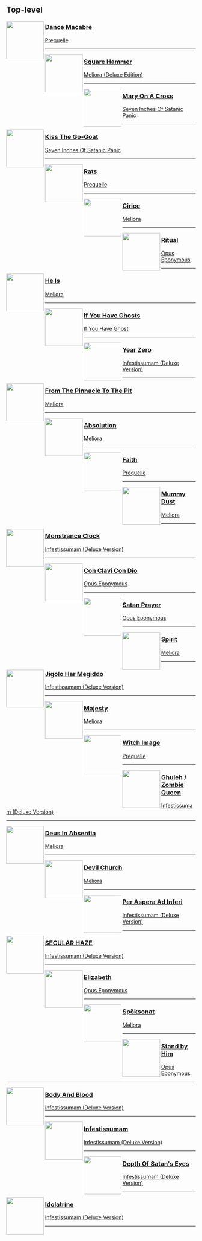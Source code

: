## Top-level
[start-desc]: #



[end-desc]: #

<img align="left" width="100" height="100" src="https://i.scdn.co/image/ab67616d0000b273dd712ef33296be4dd442d425">

### [Dance Macabre](https://open.spotify.com/go?uri=spotify:track:1E2WTcYLP1dFe1tiGDwRmT)
[Prequelle](https://open.spotify.com/go?uri=spotify:track:1KMfjy6MmPorahRjxhTnxm)

---


<img align="left" width="100" height="100" src="https://i.scdn.co/image/ab67616d0000b2739e4a3c9e73ce2429c4d1fe70">

### [Square Hammer](https://open.spotify.com/go?uri=spotify:track:2XgTw2co6xv95TmKpMcL70)
[Meliora (Deluxe Edition)](https://open.spotify.com/go?uri=spotify:track:3bChCUtpRC1NaCLYD4unbD)

---


<img align="left" width="100" height="100" src="https://i.scdn.co/image/ab67616d0000b273bef9b0a348ea8dd18a581025">

### [Mary On A Cross](https://open.spotify.com/go?uri=spotify:track:2HZLXBOnaSRhXStMLrq9fD)
[Seven Inches Of Satanic Panic](https://open.spotify.com/go?uri=spotify:track:6eOWfFjfBPRsAW0ZS4sbaF)

---


<img align="left" width="100" height="100" src="https://i.scdn.co/image/ab67616d0000b273bef9b0a348ea8dd18a581025">

### [Kiss The Go-Goat](https://open.spotify.com/go?uri=spotify:track:56k2ztFw7hQRzDeoe80pJo)
[Seven Inches Of Satanic Panic](https://open.spotify.com/go?uri=spotify:track:6eOWfFjfBPRsAW0ZS4sbaF)

---


<img align="left" width="100" height="100" src="https://i.scdn.co/image/ab67616d0000b273dd712ef33296be4dd442d425">

### [Rats](https://open.spotify.com/go?uri=spotify:track:4u39IY2QjY1utpNCCF4is0)
[Prequelle](https://open.spotify.com/go?uri=spotify:track:1KMfjy6MmPorahRjxhTnxm)

---


<img align="left" width="100" height="100" src="https://i.scdn.co/image/ab67616d0000b273a256ca1c8b636857574886fe">

### [Cirice](https://open.spotify.com/go?uri=spotify:track:3ZXZ9RMsznqgyHnyq0K5FL)
[Meliora](https://open.spotify.com/go?uri=spotify:track:74QTwjBLo1eLqpjL320rXX)

---


<img align="left" width="100" height="100" src="https://i.scdn.co/image/ab67616d0000b273fae4c3e322d94845c13e2d2c">

### [Ritual](https://open.spotify.com/go?uri=spotify:track:5ZiTzbMB53mIiP3I4uQCmt)
[Opus Eponymous](https://open.spotify.com/go?uri=spotify:track:7xusHmkJUWt1XqPrM3pC9U)

---


<img align="left" width="100" height="100" src="https://i.scdn.co/image/ab67616d0000b273a256ca1c8b636857574886fe">

### [He Is](https://open.spotify.com/go?uri=spotify:track:4ExR43GqMe2KwWM3VPGUmO)
[Meliora](https://open.spotify.com/go?uri=spotify:track:74QTwjBLo1eLqpjL320rXX)

---


<img align="left" width="100" height="100" src="https://i.scdn.co/image/ab67616d0000b2730b70561f93087720d94ecdfc">

### [If You Have Ghosts](https://open.spotify.com/go?uri=spotify:track:1sNSlzvQ5jPir46X5X1TeH)
[If You Have Ghost](https://open.spotify.com/go?uri=spotify:track:08U01AsCXhbP7QdC7GABYw)

---


<img align="left" width="100" height="100" src="https://i.scdn.co/image/ab67616d0000b273cfcfd775c86793d7d3b3e4f6">

### [Year Zero](https://open.spotify.com/go?uri=spotify:track:1YBf7Tq9bpcVwvnlP8YbQS)
[Infestissumam (Deluxe Version)](https://open.spotify.com/go?uri=spotify:track:2HlryLawoMpHGIcuDJDfQr)

---


<img align="left" width="100" height="100" src="https://i.scdn.co/image/ab67616d0000b273a256ca1c8b636857574886fe">

### [From The Pinnacle To The Pit](https://open.spotify.com/go?uri=spotify:track:2J5aJp4HQxcMuxZ6HVM4GC)
[Meliora](https://open.spotify.com/go?uri=spotify:track:74QTwjBLo1eLqpjL320rXX)

---


<img align="left" width="100" height="100" src="https://i.scdn.co/image/ab67616d0000b273a256ca1c8b636857574886fe">

### [Absolution](https://open.spotify.com/go?uri=spotify:track:55hOoPBqFhebHwepr33mak)
[Meliora](https://open.spotify.com/go?uri=spotify:track:74QTwjBLo1eLqpjL320rXX)

---


<img align="left" width="100" height="100" src="https://i.scdn.co/image/ab67616d0000b273dd712ef33296be4dd442d425">

### [Faith](https://open.spotify.com/go?uri=spotify:track:1HPS4eeHYYI1m0qz10BDU9)
[Prequelle](https://open.spotify.com/go?uri=spotify:track:1KMfjy6MmPorahRjxhTnxm)

---


<img align="left" width="100" height="100" src="https://i.scdn.co/image/ab67616d0000b273a256ca1c8b636857574886fe">

### [Mummy Dust](https://open.spotify.com/go?uri=spotify:track:3OF5mCJ8aRRIzyE49c9x6x)
[Meliora](https://open.spotify.com/go?uri=spotify:track:74QTwjBLo1eLqpjL320rXX)

---


<img align="left" width="100" height="100" src="https://i.scdn.co/image/ab67616d0000b273cfcfd775c86793d7d3b3e4f6">

### [Monstrance Clock](https://open.spotify.com/go?uri=spotify:track:27n116KPPtEaryhXyMiTrN)
[Infestissumam (Deluxe Version)](https://open.spotify.com/go?uri=spotify:track:2HlryLawoMpHGIcuDJDfQr)

---


<img align="left" width="100" height="100" src="https://i.scdn.co/image/ab67616d0000b273fae4c3e322d94845c13e2d2c">

### [Con Clavi Con Dio](https://open.spotify.com/go?uri=spotify:track:59b6JxeyqIA428dgXU11iW)
[Opus Eponymous](https://open.spotify.com/go?uri=spotify:track:7xusHmkJUWt1XqPrM3pC9U)

---


<img align="left" width="100" height="100" src="https://i.scdn.co/image/ab67616d0000b273fae4c3e322d94845c13e2d2c">

### [Satan Prayer](https://open.spotify.com/go?uri=spotify:track:1y2iLukn4F2SUVnwF1mHfY)
[Opus Eponymous](https://open.spotify.com/go?uri=spotify:track:7xusHmkJUWt1XqPrM3pC9U)

---


<img align="left" width="100" height="100" src="https://i.scdn.co/image/ab67616d0000b273a256ca1c8b636857574886fe">

### [Spirit](https://open.spotify.com/go?uri=spotify:track:6NlyLv5ytvhE4xOWN47V0g)
[Meliora](https://open.spotify.com/go?uri=spotify:track:74QTwjBLo1eLqpjL320rXX)

---


<img align="left" width="100" height="100" src="https://i.scdn.co/image/ab67616d0000b273cfcfd775c86793d7d3b3e4f6">

### [Jigolo Har Megiddo](https://open.spotify.com/go?uri=spotify:track:3rge6turCzJ92oF4EkUwZ4)
[Infestissumam (Deluxe Version)](https://open.spotify.com/go?uri=spotify:track:2HlryLawoMpHGIcuDJDfQr)

---


<img align="left" width="100" height="100" src="https://i.scdn.co/image/ab67616d0000b273a256ca1c8b636857574886fe">

### [Majesty](https://open.spotify.com/go?uri=spotify:track:30ZhfyAmOmF6GN2i5fpVen)
[Meliora](https://open.spotify.com/go?uri=spotify:track:74QTwjBLo1eLqpjL320rXX)

---


<img align="left" width="100" height="100" src="https://i.scdn.co/image/ab67616d0000b273dd712ef33296be4dd442d425">

### [Witch Image](https://open.spotify.com/go?uri=spotify:track:6UzcqQTZ1JhVkn8bPNmxr1)
[Prequelle](https://open.spotify.com/go?uri=spotify:track:1KMfjy6MmPorahRjxhTnxm)

---


<img align="left" width="100" height="100" src="https://i.scdn.co/image/ab67616d0000b273cfcfd775c86793d7d3b3e4f6">

### [Ghuleh / Zombie Queen](https://open.spotify.com/go?uri=spotify:track:4yrxgaL6zAsxkeMCwCtORS)
[Infestissumam (Deluxe Version)](https://open.spotify.com/go?uri=spotify:track:2HlryLawoMpHGIcuDJDfQr)

---


<img align="left" width="100" height="100" src="https://i.scdn.co/image/ab67616d0000b273a256ca1c8b636857574886fe">

### [Deus In Absentia](https://open.spotify.com/go?uri=spotify:track:5t8Qb2sDIgyj57pcrEjsCC)
[Meliora](https://open.spotify.com/go?uri=spotify:track:74QTwjBLo1eLqpjL320rXX)

---


<img align="left" width="100" height="100" src="https://i.scdn.co/image/ab67616d0000b273a256ca1c8b636857574886fe">

### [Devil Church](https://open.spotify.com/go?uri=spotify:track:0t9ULTmH5VOluiJy5zf8JC)
[Meliora](https://open.spotify.com/go?uri=spotify:track:74QTwjBLo1eLqpjL320rXX)

---


<img align="left" width="100" height="100" src="https://i.scdn.co/image/ab67616d0000b273cfcfd775c86793d7d3b3e4f6">

### [Per Aspera Ad Inferi](https://open.spotify.com/go?uri=spotify:track:7yD3gWx3XTQ7UZivdvabv7)
[Infestissumam (Deluxe Version)](https://open.spotify.com/go?uri=spotify:track:2HlryLawoMpHGIcuDJDfQr)

---


<img align="left" width="100" height="100" src="https://i.scdn.co/image/ab67616d0000b273cfcfd775c86793d7d3b3e4f6">

### [SECULAR HAZE](https://open.spotify.com/go?uri=spotify:track:47Y1Jtxa3c8VCqLZm157IJ)
[Infestissumam (Deluxe Version)](https://open.spotify.com/go?uri=spotify:track:2HlryLawoMpHGIcuDJDfQr)

---


<img align="left" width="100" height="100" src="https://i.scdn.co/image/ab67616d0000b273fae4c3e322d94845c13e2d2c">

### [Elizabeth](https://open.spotify.com/go?uri=spotify:track:2zQyXaCpKG0yanNaCkjxNt)
[Opus Eponymous](https://open.spotify.com/go?uri=spotify:track:7xusHmkJUWt1XqPrM3pC9U)

---


<img align="left" width="100" height="100" src="https://i.scdn.co/image/ab67616d0000b273a256ca1c8b636857574886fe">

### [Spöksonat](https://open.spotify.com/go?uri=spotify:track:6DfK65X0QL6w37eskjVaKi)
[Meliora](https://open.spotify.com/go?uri=spotify:track:74QTwjBLo1eLqpjL320rXX)

---


<img align="left" width="100" height="100" src="https://i.scdn.co/image/ab67616d0000b273fae4c3e322d94845c13e2d2c">

### [Stand by Him](https://open.spotify.com/go?uri=spotify:track:7w9T4qsofdkPFL1iyUrwNL)
[Opus Eponymous](https://open.spotify.com/go?uri=spotify:track:7xusHmkJUWt1XqPrM3pC9U)

---


<img align="left" width="100" height="100" src="https://i.scdn.co/image/ab67616d0000b273cfcfd775c86793d7d3b3e4f6">

### [Body And Blood](https://open.spotify.com/go?uri=spotify:track:1H8QlPmCb1PrbcN6NhwaLG)
[Infestissumam (Deluxe Version)](https://open.spotify.com/go?uri=spotify:track:2HlryLawoMpHGIcuDJDfQr)

---


<img align="left" width="100" height="100" src="https://i.scdn.co/image/ab67616d0000b273cfcfd775c86793d7d3b3e4f6">

### [Infestissumam](https://open.spotify.com/go?uri=spotify:track:3zwDswlnyDArDdwDtWzTtx)
[Infestissumam (Deluxe Version)](https://open.spotify.com/go?uri=spotify:track:2HlryLawoMpHGIcuDJDfQr)

---


<img align="left" width="100" height="100" src="https://i.scdn.co/image/ab67616d0000b273cfcfd775c86793d7d3b3e4f6">

### [Depth Of Satan's Eyes](https://open.spotify.com/go?uri=spotify:track:5Bz4kKYH5Ji5VUAH8JEao3)
[Infestissumam (Deluxe Version)](https://open.spotify.com/go?uri=spotify:track:2HlryLawoMpHGIcuDJDfQr)

---


<img align="left" width="100" height="100" src="https://i.scdn.co/image/ab67616d0000b273cfcfd775c86793d7d3b3e4f6">

### [Idolatrine](https://open.spotify.com/go?uri=spotify:track:0SehPmfHnxvUMwPT7G13Oi)
[Infestissumam (Deluxe Version)](https://open.spotify.com/go?uri=spotify:track:2HlryLawoMpHGIcuDJDfQr)

---

